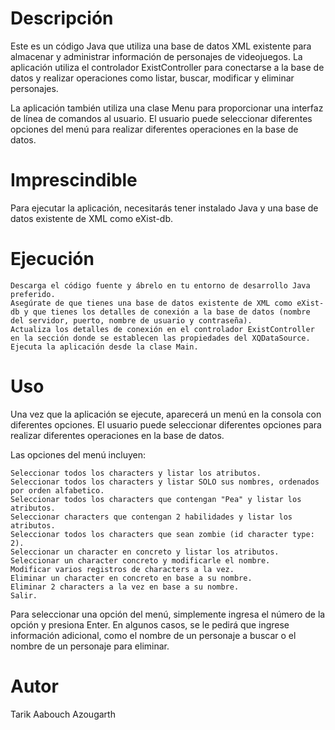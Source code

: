 # Descripción

Este es un código Java que utiliza una base de datos XML existente para almacenar y administrar información de personajes de videojuegos. La aplicación utiliza el controlador ExistController para conectarse a la base de datos y realizar operaciones como listar, buscar, modificar y eliminar personajes.

La aplicación también utiliza una clase Menu para proporcionar una interfaz de línea de comandos al usuario. El usuario puede seleccionar diferentes opciones del menú para realizar diferentes operaciones en la base de datos.

# Imprescindible

Para ejecutar la aplicación, necesitarás tener instalado Java y una base de datos existente de XML como eXist-db.

# Ejecución

    Descarga el código fuente y ábrelo en tu entorno de desarrollo Java preferido.
    Asegúrate de que tienes una base de datos existente de XML como eXist-db y que tienes los detalles de conexión a la base de datos (nombre del servidor, puerto, nombre de usuario y contraseña).
    Actualiza los detalles de conexión en el controlador ExistController en la sección donde se establecen las propiedades del XQDataSource.
    Ejecuta la aplicación desde la clase Main.
    
    
# Uso

Una vez que la aplicación se ejecute, aparecerá un menú en la consola con diferentes opciones. El usuario puede seleccionar diferentes opciones para realizar diferentes operaciones en la base de datos.

Las opciones del menú incluyen:

    Seleccionar todos los characters y listar los atributos.
    Seleccionar todos los characters y listar SOLO sus nombres, ordenados por orden alfabetico.
    Seleccionar todos los characters que contengan "Pea" y listar los atributos.
    Seleccionar characters que contengan 2 habilidades y listar los atributos.
    Seleccionar todos los characters que sean zombie (id character type: 2).
    Seleccionar un character en concreto y listar los atributos.
    Seleccionar un character concreto y modificarle el nombre.
    Modificar varios registros de characters a la vez.
    Eliminar un character en concreto en base a su nombre.
    Eliminar 2 characters a la vez en base a su nombre.
    Salir.
    
Para seleccionar una opción del menú, simplemente ingresa el número de la opción y presiona Enter. En algunos casos, se le pedirá que ingrese información adicional, como el nombre de un personaje a buscar o el nombre de un personaje para eliminar.


# Autor

Tarik Aabouch Azougarth
